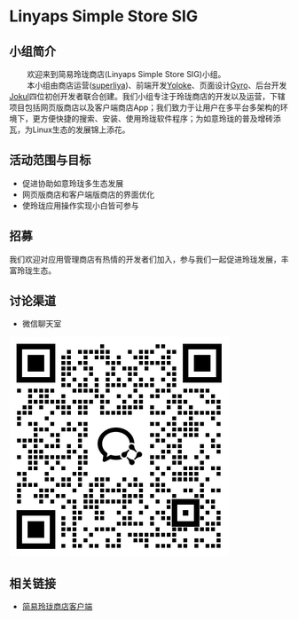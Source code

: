 # Linyaps Simple Store SIG

## 小组简介

&emsp;&emsp; 欢迎来到简易玲珑商店(Linyaps Simple Store SIG)小组。\
&emsp;&emsp; 本小组由商店运营([superliya](https://github.com/superliya))、前端开发[Yoloke](https://github.com/yoloke)、页面设计[Gyro](https://github.com/bgsdmyck12)、后台开发[Jokul](https://github.com/GershonWang)四位初创开发者联合创建。我们小组专注于玲珑商店的开发以及运营，下辖项目包括网页版商店以及客户端商店App；我们致力于让用户在多平台多架构的环境下，更方便快捷的搜索、安装、使用玲珑软件程序；为如意玲珑的普及增砖添瓦，为Linux生态的发展锦上添花。

## 活动范围与目标

- 促进协助如意玲珑多生态发展
- 网页版商店和客户端版商店的界面优化
- 使玲珑应用操作实现小白皆可参与

## 招募

我们欢迎对应用管理商店有热情的开发者们加入，参与我们一起促进玲珑发展，丰富玲珑生态。

## 讨论渠道

- 微信聊天室

![Image text](./imges/wechat.jpg)

## 相关链接

- [简易玲珑商店客户端](https://github.com/GershonWang/linglong-store)